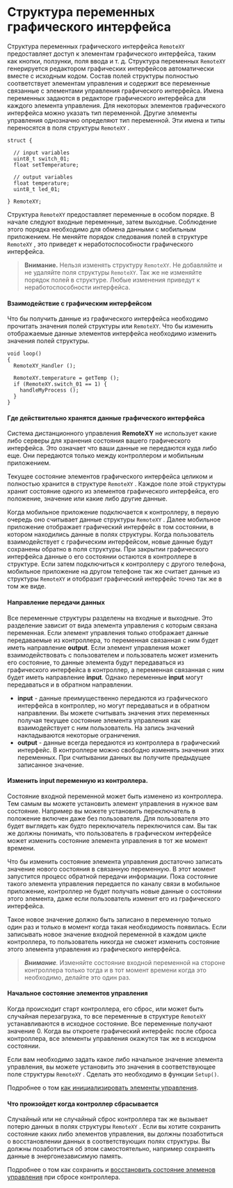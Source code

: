 # Структура переменных графического интерфейса

Структура переменных графического интерфейса `RemoteXY` предоставляет доступ к элементам графического интерфейса, таким как кнопки, ползунки, поля ввода и т. д. Структура переменных `RemoteXY` генерируется редактором графических интерфейсов автоматически вместе с исходным кодом. Состав полей структуры полностью соответствует элементам управления и содержит все переменные связанные с элементами управления графического интерфейса. Имена переменных задаются в редакторе графического интерфейса для каждого элемента управления. Для некоторых элементов графического интерфейса можно указать тип переменной. Другие элементы управления однозначно определяют тип переменной. Эти имена и типы переносятся в поля структуры `RemoteXY` . 

```
struct {    

  // input variables  
  uint8_t switch_01;   
  float setTemperature;  
  
  // output variables  
  float temperature;    
  uint8_t led_01;   
  
} RemoteXY; 
```

Структура  `RemoteXY` предоставляет переменные в особом порядке. В начале следуют входные переменные, затем выходные. Соблюдение этого порядка необходимо для обмена данными с мобильным приложением. Не меняйте порядок следования полей в структуре  `RemoteXY` , это приведет к неработоспособности графического интерфейса.

> **Внимание.** Нельзя изменять структуру `RemoteXY`. Не добавляйте и не удаляйте поля структуры `RemoteXY`. Так же не изменяйте порядок полей в структуре. Любые изменения приведут к неработоспособности интерфейса.

#### Взаимодействие с графическим интерфейсом

Что бы получить данные из графического интерфейса необходимо прочитать значения полей структуры или `RemoteXY`. Что бы изменить отображаемые данные элементов интерфейса  необходимо изменить значения полей структуры.

```
void loop() 
{ 
  RemoteXY_Handler ();
  
  RemoteXY.temperature = getTemp ();
  if (RemoteXY.switch_01 == 1) {
    handleMyProcess ();
  }
}
```

#### Где действительно хранятся данные графического интерфейса

Система дистанционного управления **RemoteXY** не использует какие либо серверы для хранения состояния вашего графического интерфейса. Это означает что ваши данные не передаются куда либо еще. Они передаются только между контроллером и мобильным приложением.

Текущее состояние элементов графического интерфейса целиком и полностью хранится в структуре  `RemoteXY` . Каждое поле этой структуры хранит состояние одного из элементов графического интерфейса, его положение, значение или какие либо другие данные. 

Когда мобильное приложение подключается к контроллеру, в первую очередь оно считывает данные структуры  `RemoteXY` . Далее мобильное приложение отображает графический интерфейс в том состоянии, в котором находились данные в полях структуры. Когда пользователь взаимодействует с графическим интерфейсом, новые данные будут сохранены обратно в поля структуры. При закрытии графического интерфейса данные о его состоянии остаются в контроллере в структуре. Если затем подключиться к контроллеру с другого телефона, мобильное приложение на другом телефоне так же считает данные из структуры `RemoteXY` и отобразит графический интерфейс точно так же в том же виде.

#### Направление передачи данных

Все переменные структуры разделены на входные и выходные. Это разделение зависит от вида элемента управления с которым связана переменная. Если элемент управления только отображает данные передаваемые из контроллера, то переменная связанная с ним будет иметь направление **output**. Если элемент управления может взаимодействовать с пользователем и пользователь может изменить его состояние, то данные элемента будут передаваться из графического интерфейса в контроллер, а переменная связанная с ним будет иметь направление  **input**. Однако переменные **input** могут передаваться и в обратном направлении.

- **input** - данные преимущественно передаются из графического интерфейса в контроллер, но могут передаваться и в обратном направлении. Вы можете считывать значения этих переменных получая текущее состояние элемента управления как взаимодействует с ним пользователь. На запись значений накладываются некоторые ограничения.
- **output** - данные всегда передаются из контроллера в графический интерфейс. В контроллере можно свободно изменять значения этих переменных. При считывании данных вы получите предыдущее записанное значение.

#### Изменить input переменную из контроллера.

Состояние входной переменной может быть изменено из контроллера. Тем самым вы можете установить элемент управления в нужное вам состояние. Например вы можете установить переключатель в положение включен даже без пользователя. Для пользователя это будет выглядеть как будто переключатель переключился сам. Вы так же должны понимать, что пользователь в графическом интерфейсе может изменить состояние элемента управления в тот же момент времени. 

Что бы изменить состояние элемента управления достаточно записать значение нового состояния в связанную переменную. В этот момент запустится процесс обратной передачи информации. Пока состояние такого элемента управления передается по каналу связи в мобильное приложение, контроллер не будет получать новые данные о состоянии этого элемента, даже если пользователь изменит его из графического интерфейса. 

Такое новое значение должно быть записано в переменную только один раз и только в момент когда такая необходимость появилась. Если записывать новое значение входной переменной в каждом цикле контроллера, то пользователь никогда не сможет изменить состояние этого элемента управления из графического интерфейса. 

> ***Внимание**.* Изменяйте состояние входной переменной на стороне контроллера только тогда и в тот момент времени когда это необходимо, делайте это один раз.

#### Начальное состояние элементов управления

Когда происходит старт контроллера, его сброс, или может быть случайная перезагрузка, то все переменные в структуре  `RemoteXY` устанавливаются в исходное состояние. Все переменные получают значение 0. Когда вы откроете графический интерфейс после сброса контроллера, все элементы управления окажутся так же в исходном состоянии. 

Если вам необходимо задать какое либо начальное значение элемента управления, вы можете установить это значения в соответствующее поле структуры   `RemoteXY` . Сделать это необходимо в функции `Setup()`.

Подробнее о том [как инициализировать элементы управления](/code/setup/ru.md).

#### Что произойдет когда контроллер сбрасывается

Случайный или не случайный сброс контроллера так же вызывает потерю данных в полях структуры  `RemoteXY` . Если вы хотите сохранить состояние каких либо элементов управления, вы должны позаботиться о восстановлении данных в соответствующих полях структуры. Вы должны позаботиться об этом самостоятельно, например сохранять данные в энергонезависимую память.

Подробнее о том как сохранить и [восстановить состояние элеменов управления](/code/setup/ru.md) при сбросе контроллера.

